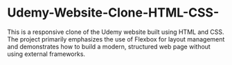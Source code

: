 # Udemy-Website-Clone-HTML-CSS-
This is a responsive clone of the Udemy website built using HTML and CSS. The project primarily emphasizes the use of Flexbox for layout management and demonstrates how to build a modern, structured web page without using external frameworks.
